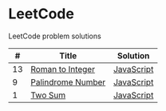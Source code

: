 # LeetCode
LeetCode problem solutions



| # | Title                                                                 | Solution                          |
| - | --------------------------------------------------------------------- | --------------------------------- |
| 13| [Roman to Integer](https://leetcode.com/problems/roman-to-integer/)   | [JavaScript](roman-to-integer.js) |
| 9 | [Palindrome Number](https://leetcode.com/problems/palindrome-number/) | [JavaScript](palindrome-number.js)| 
| 1 | [Two Sum](https://leetcode.com/problems/two-sum/)                     | [JavaScript](two-sum.js)          |
